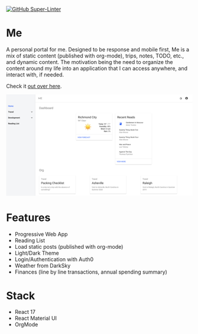 [![GitHub Super-Linter](https://github.com/brianbrowndev/b-me/workflows/Lint%20Code%20Base/badge.svg)](https://github.com/marketplace/actions/super-linter)

# Me

A personal portal for me. Designed to be response and mobile first, Me is a mix of static content (published with org-mode), trips, notes, TODO, etc., and dynamic content. The motivation being the need to organize the content around my life into an application that I can access anywhere, and interact with, if needed.

Check it [out over here](https://brianbrown.dev/me).

![home page](docs/home.png)

# Features

- Progressive Web App
- Reading List
- Load static posts (published with org-mode)
- Light/Dark Theme
- Login/Authentication with Auth0
- Weather from DarkSky
- Finances (line by line transactions, annual spending summary)

# Stack

- React 17
- React Material UI
- OrgMode
